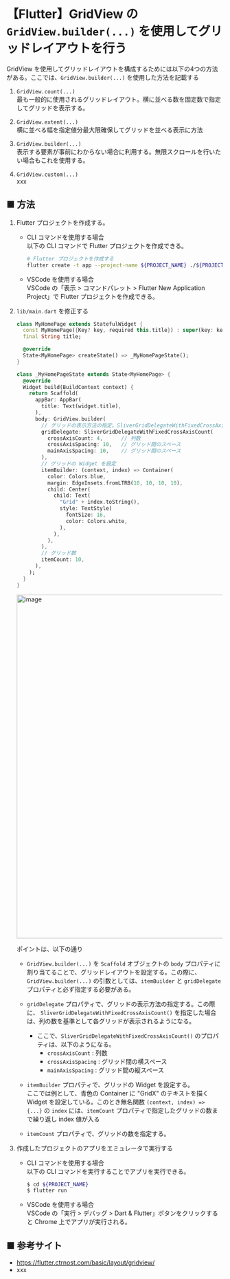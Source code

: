 # 【Flutter】GridView の `GridView.builder(...)` を使用してグリッドレイアウトを行う

GridView を使用してグリッドレイアウトを構成するためには以下の4つの方法がある。ここでは、`GridView.builder(...)` を使用した方法を記載する

1. `GridView.count(...)`<br>
  最も一般的に使用されるグリッドレイアウト。横に並べる数を固定数で指定してグリッドを表示する。

1. `GridView.extent(...)`<br>
  横に並べる幅を指定値分最大限確保してグリッドを並べる表示に方法

1. `GridView.builder(...)`<br>
  表示する要素が事前にわからない場合に利用する。無限スクロールを行いたい場合もこれを使用する。

1. `GridView.custom(...)`<br>
  xxx

## ■ 方法

1. Flutter プロジェクトを作成する。<br>
    - CLI コマンドを使用する場合<br>
      以下の CLI コマンドで Flutter プロジェクトを作成できる。
      ```sh
      # Flutter プロジェクトを作成する
      flutter create -t app --project-name ${PROJECT_NAME} ./${PROJECT_NAME}
      ```

    - VSCode を使用する場合<br>
      VSCode の「表示 > コマンドパレット > Flutter New Application Project」で Flutter プロジェクトを作成できる。

1. `lib/main.dart` を修正する<br>
    ```dart
    class MyHomePage extends StatefulWidget {
      const MyHomePage({Key? key, required this.title}) : super(key: key);
      final String title;

      @override
      State<MyHomePage> createState() => _MyHomePageState();
    }

    class _MyHomePageState extends State<MyHomePage> {
      @override
      Widget build(BuildContext context) {
        return Scaffold(
          appBar: AppBar(
            title: Text(widget.title),
          ),
          body: GridView.builder(
            // グリッドの表示方法の指定。SliverGridDelegateWithFixedCrossAxisCount() を指定した場合は、列の数を基準として表示される
            gridDelegate: SliverGridDelegateWithFixedCrossAxisCount(
              crossAxisCount: 4,      // 列数
              crossAxisSpacing: 10,   // グリッド間のスペース
              mainAxisSpacing: 10,    // グリッド間のスペース
            ),
            // グリッドの Widget を設定
            itemBuilder: (context, index) => Container(
              color: Colors.blue,
              margin: EdgeInsets.fromLTRB(10, 10, 10, 10),
              child: Center(
                child: Text(
                  "Grid" + index.toString(),
                  style: TextStyle(
                    fontSize: 16,
                    color: Colors.white,
                  ),
                ),
              ),
            ),
            // グリッド数
            itemCount: 10,
          ),
        );
      }
    }
    ```

    <img width="800" alt="image" src="https://user-images.githubusercontent.com/25688193/153749052-31a05eb2-fa88-4cca-9128-b01d3ec4da02.png">

    ポイントは、以下の通り

    - `GridView.builder(...)` を `Scaffold` オブジェクトの `body` プロパティに割り当てることで、グリッドレイアウトを設定する。この際に、`GridView.builder(...)` の引数としては、`itemBuilder` と `gridDelegate` プロパティと必ず指定する必要がある。

    - `gridDelegate` プロパティで、グリッドの表示方法の指定する。この際に、 `SliverGridDelegateWithFixedCrossAxisCount()` を指定した場合は、列の数を基準として各グリッドが表示されるようになる。

      - ここで、`SliverGridDelegateWithFixedCrossAxisCount()` のプロパティは、以下のようになる。
        - `crossAxisCount` : 列数
        - `crossAxisSpacing` : グリッド間の横スペース
        - `mainAxisSpacing` : グリッド間の縦スペース

    - `itemBuilder` プロパティで、グリッドの Widget を設定する。<br>
      ここでは例として、青色の Container に "GridX" のテキストを描く Widget を設定している。このとき無名関数 `(context, index) => {...}` の `index` には、`itemCount` プロパティで指定したグリッドの数まで繰り返し index 値が入る

    - `itemCount` プロパティで、グリッドの数を指定する。
    
1. 作成したプロジェクトのアプリをエミュレータで実行する<br>
    - CLI コマンドを使用する場合<br>
      以下の CLI コマンドを実行することでアプリを実行できる。

      ```sh
      $ cd ${PROJECT_NAME}
      $ flutter run
      ```

    - VSCode を使用する場合<br>
      VSCode の「実行 > デバッグ > Dart & Flutter」ボタンをクリックすると Chrome 上でアプリが実行される。


## ■ 参考サイト

- https://flutter.ctrnost.com/basic/layout/gridview/
- xxx